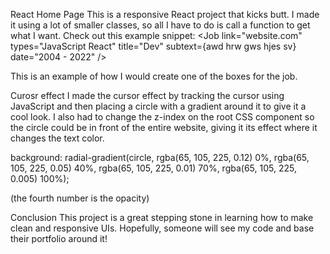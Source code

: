 
React Home Page
This is a responsive React project that kicks butt. I made it using a lot of smaller classes, so all I have to do is call a function to get what I want. Check out this example snippet: <Job link="website.com" types="JavaScript React" title="Dev" subtext={awd hrw gws hjes sv} date="2004 - 2022" />

This is an example of how I would create one of the boxes for the job.

Curosr effect
I made the cursor effect by tracking the cursor using JavaScript and then placing a circle with a gradient around it to give it a cool look. I also had to change the z-index on the root CSS component so the circle could be in front of the entire website, giving it its effect where it changes the text color.

background: radial-gradient(circle, rgba(65, 105, 225, 0.12) 0%, rgba(65, 105, 225, 0.05) 40%, rgba(65, 105, 225, 0.01) 70%, rgba(65, 105, 225, 0.005) 100%);

(the fourth number is the opacity)

Conclusion
This project is a great stepping stone in learning how to make clean and responsive UIs. Hopefully, someone will see my code and base their portfolio around it!

